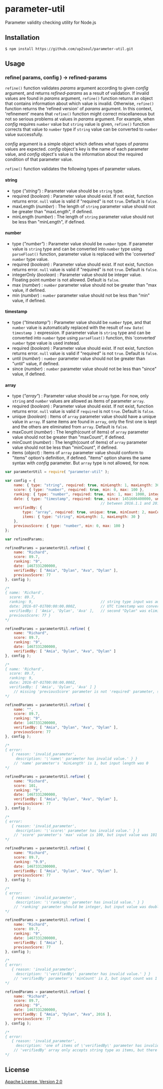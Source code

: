 # parameter-util
Parameter validity checking utility for Node.js

## Installation

```
$ npm install https://github.com/up2soul/parameter-util.git
```

## Usage

### refine( params, config ) -> refined-params

`refine()` function validates _params_ argument according to given _config_ argument, and returns _refined-params_ as a result of validation.
If invalid values are found in _params_ argument, `refine()` function returns an object that contains information about which value is invalid.
Otherwise, `refine()` function returns the 'refined version' of _params_ argument. In this context, 'refinement' means that `refine()` function
might correct miscellaneous but not so serious problems at values in _params_ argument. For example, when _config_ requires `number` value
but `string` value is given, `refine()` function corrects that value to `number` type if `string` value can be converted to `number` value successfully.

_config_ argument is a simple object which defines what types of _params_ values are expected. _config_ object's key is the name of each parameter value,
and _config_ object's value is the information about the required condition of that parameter value.

`refine()` function validates the following types of parameter values.

#### string

* type (_"string"_) : Parameter value should be `string` type.
* required (_boolean_) : Parameter value should exist. If not exist, function returns error. `null` value is valid if "required" is not `true`. Default is `false`.
* maxLength (_number_) : The length of `string` parameter value should not be greater than "maxLength", if defined.
* minLength (_number_) : The length of `string` parameter value should not be less than "minLength", if defined.

#### number

* type (_"number"_) : Parameter value should be `number` type. If parameter value is `string` type and can be converted into `number` type using `parseFloat()` function,
parameter value is replaced with the 'converted' `number` type value.
* required (_boolean_) : Parameter value should exist. If not exist, function returns error. `null` value is valid if "required" is not `true`. Default is `false`.
* integerOnly (_boolean_) : Parameter value should be integer value. Floating point number is not allowed. Default is `false`.
* max (_number_) : `number` parameter value should not be greater than "max value, if defined.
* min (_number_) : `number` parameter value should not be less than "min" value, if defined.

#### timestamp

* type (_"timestamp"_) : Parameter value should be `number` type, and that `number` value is automatically replaced with the result of `new Date( timestamp )` expression.
If parameter value is `string` type and can be converted into `number` type using `parseFloat()` function, this 'converted' `number` type value is used instead.
* required (_boolean_) : Parameter value should exist. If not exist, function returns error. `null` value is valid if "required" is not `true`. Default is `false`.
* until (_number_) : `number` parameter value should not be greater than "until" value, if defined.
* since (_number_) : `number` parameter value should not be less than "since" value, if defined.

#### array

* type (_"array"_) : Parameter value should be `array` type. For now, only `string` and `number` values are allowed as items of parameter `array`.
* required (_boolean_) : Parameter value should exist. If not exist, function returns error. `null` value is valid if `required` is not `true`. Default is `false`.
* unique (_boolean_) : Items of `array` parameter value should have a unique value in `array`. If same items are found in `array`, only the first one is kept
and the others are eliminated from `array`. Default is `false`.
* maxCount (_number_) : The length(count of items) of `array` parameter value should not be greater than "maxCount", if defined.
* minCount (_number_) : The length(count of items) of `array` parameter value should not be less than "minCount", if defined.
* items (_object_) : Items of `array` parameter value should conform to "items" option's definition, if defined. "items" option shares the same syntax with _config_ parameter.
But `array` type is not allowed, for now.


```javascript
var parameterUtil = require( "parameter-util" );

var config = {
    name: { type: "string", required: true, minLength: 1, maxLength: 30 },
    score: { type: "number", required: true, min: 0, max: 100 },
    ranking: { type: "number", required: true, min: 1, max: 1000, integerOnly: true },
    date: { type: "timestamp", required: true, since: 1451606400000, until: 1477958400000 },
                                            // between 2016.1.1 and 2016.10.30
    verifiedBy: {
        type: "array", required: true, unique: true, minCount: 2, maxCount: 10,
        items: { type: "string", minLength: 1, maxLength: 30 }
    },
    previousScore: { type: "number", min: 0, max: 100 }
};

var refinedParams;

refinedParams = parameterUtil.refine( {
    name: "Richard",
    score: 89.7,
    ranking: "9",
    date: 1467331200000,
    verifiedBy: [ "Amia", "Dylan", "Ava", "Dylan" ],
    previousScore: 77
}, config );

/*
{ name: 'Richard',
  score: 89.7,
  ranking: 9,                               // string type input was automatically refined to number
  date: 2016-07-01T00:00:00.000Z,           // UTC timestamp was converted to Date type
  verifiedBy: [ 'Amia', 'Dylan', 'Ava' ],   // second "Dylan" was eliminated due to 'unique' keyword
  previousScore: 77 }
*/

refinedParams = parameterUtil.refine( {
    name: "Richard",
    score: 89.7,
    ranking: "9",
    date: 1467331200000,
    verifiedBy: [ "Amia", "Dylan", "Ava", "Dylan" ]
}, config );

/*
{ name: 'Richard',
  score: 89.7,
  ranking: 9,
  date: 2016-07-01T00:00:00.000Z,
  verifiedBy: [ 'Amia', 'Dylan', 'Ava' ] }
    // missing 'previousScore' parameter is not 'required' parameter, so error is not raised
*/

refinedParams = parameterUtil.refine( {
    name: "",
    score: 89.7,
    ranking: "9",
    date: 1467331200000,
    verifiedBy: [ "Amia", "Dylan", "Ava", "Dylan" ],
    previousScore: 77
}, config );

/*
{ error:
   { reason: 'invalid_parameter',
     description: '\'name\' parameter has invalid value.' } }
    // 'name' parameter's 'minLength' is 1, but input length was 0
*/

refinedParams = parameterUtil.refine( {
    name: "Richard",
    score: 101,
    ranking: "9",
    date: 1467331200000,
    verifiedBy: [ "Amia", "Dylan", "Ava", "Dylan" ],
    previousScore: 77
}, config );

/*
{ error:
   { reason: 'invalid_parameter',
     description: '\'score\' parameter has invalid value.' } }
    // 'score' parameter's 'max' value is 100, but input value was 101
*/

refinedParams = parameterUtil.refine( {
    name: "Richard",
    score: 89.7,
    ranking: "9.9",
    date: 1467331200000,
    verifiedBy: [ "Amia", "Dylan", "Ava", "Dylan" ],
    previousScore: 77
}, config );

/*
{ error:
   { reason: 'invalid_parameter',
     description: '\'ranking\' parameter has invalid value.' } }
    // 'ranking' parameter should be integer, but input value was double
*/

refinedParams = parameterUtil.refine( {
    name: "Richard",
    score: 89.7,
    ranking: "9",
    date: 1467331200000,
    verifiedBy: [ "Amia" ],
    previousScore: 77
}, config );

/*
{ error:
   { reason: 'invalid_parameter',
     description: '\'verifiedBy\' parameter has invalid value.' } }
    // 'verifiedBy' parameter's 'minCount' is 2, but input count was 1
*/

refinedParams = parameterUtil.refine( {
    name: "Richard",
    score: 89.7,
    ranking: "9",
    date: 1467331200000,
    verifiedBy: [ "Amia", "Dylan", "Ava", 2016 ],
    previousScore: 77
}, config );

/*
{ error:
   { reason: 'invalid_parameter',
     description: 'one of items of \'verifiedBy\' parameter has invalid value.' } }
    // 'verifiedBy' array only accepts string type as items, but there was a number
*/
```

## License
[Apache License, Version 2.0](https://www.apache.org/licenses/LICENSE-2.0)
